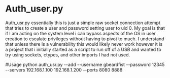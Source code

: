 # Auth_user.py
Auth_usr.py
essentially this is just a simple raw socket 
connection attempt that tries to create a user and password 
setting user to uid 0. My goal is that if I am acting on the 
system level i can bypass aspects of the OS in user creation 
to escalate privileges without having to pivot to much.
I understand that unless there is a vulnerability this 
would likely never work however it is a project that i initially 
started as a script to run off of a USB and wanted
to try using sockets, ctypes, and other imports I had not used.


#Usage
python auth_usr.py --add --username gbeardfist --password 12345 --servers 192.168.1.100 192.168.1.200 --ports 8080 8888
